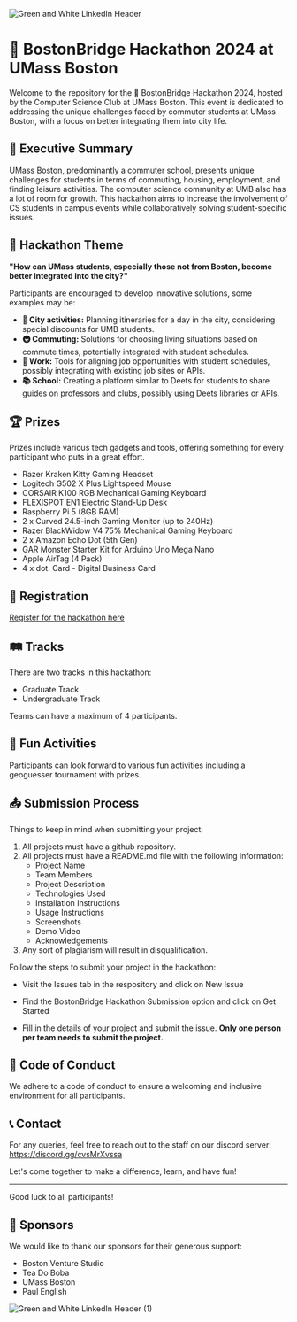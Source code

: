 ![Green and White  LinkedIn Header](https://github.com/UMB-CS-Club/bostonbridge/assets/78832141/f4d330c7-b640-477b-ae7b-7dd34904bd03)


# 🌉 BostonBridge Hackathon 2024 at UMass Boston

Welcome to the repository for the 🚀 BostonBridge Hackathon 2024, hosted by the Computer Science Club at UMass Boston. This event is dedicated to addressing the unique challenges faced by commuter students at UMass Boston, with a focus on better integrating them into city life.

## 📝 Executive Summary

UMass Boston, predominantly a commuter school, presents unique challenges for students in terms of commuting, housing, employment, and finding leisure activities. The computer science community at UMB also has a lot of room for growth. This hackathon aims to increase the involvement of CS students in campus events while collaboratively solving student-specific issues.

## 🎯 Hackathon Theme

**"How can UMass students, especially those not from Boston, become better integrated into the city?"**

Participants are encouraged to develop innovative solutions, some examples may be:

- **🌆 City activities:** Planning itineraries for a day in the city, considering special discounts for UMB students.
- **🚇 Commuting:** Solutions for choosing living situations based on commute times, potentially integrated with student schedules.
- **💼 Work:** Tools for aligning job opportunities with student schedules, possibly integrating with existing job sites or APIs.
- **📚 School:** Creating a platform similar to Deets for students to share guides on professors and clubs, possibly using Deets libraries or APIs.

## 🏆 Prizes

Prizes include various tech gadgets and tools, offering something for every participant who puts in a great effort.

- Razer Kraken Kitty Gaming Headset
- Logitech G502 X Plus Lightspeed Mouse
- CORSAIR K100 RGB Mechanical Gaming Keyboard
- FLEXISPOT EN1 Electric Stand-Up Desk
- Raspberry Pi 5 (8GB RAM)
- 2 x Curved 24.5-inch Gaming Monitor (up to 240Hz)
- Razer BlackWidow V4 75% Mechanical Gaming Keyboard
- 2 x Amazon Echo Dot (5th Gen)
- GAR Monster Starter Kit for Arduino Uno Mega Nano
- Apple AirTag (4 Pack)
- 4 x dot. Card - Digital Business Card

## 📝 Registration

[Register for the hackathon here](http://bit.ly/bostonbridgeumass)

## 🛤️ Tracks

There are two tracks in this hackathon:

- Graduate Track
- Undergraduate Track

Teams can have a maximum of 4 participants.

## 🎉 Fun Activities

Participants can look forward to various fun activities including a geoguesser tournament with prizes.

## 📤 Submission Process

Things to keep in mind when submitting your project:
1. All projects must have a github repository.
2. All projects must have a README.md file with the following information:
   - Project Name
   - Team Members
   - Project Description
   - Technologies Used
   - Installation Instructions
   - Usage Instructions
   - Screenshots
   - Demo Video
   - Acknowledgements
3. Any sort of plagiarism will result in disqualification.

Follow the steps to submit your project in the hackathon:

- Visit the Issues tab in the respository and click on New Issue

- Find the BostonBridge Hackathon Submission option and click on Get Started

- Fill in the details of your project and submit the issue. **Only one person per team needs to submit the project.**

## 🚦 Code of Conduct

We adhere to a code of conduct to ensure a welcoming and inclusive environment for all participants.

## 📞 Contact

For any queries, feel free to reach out to the staff on our discord server:
https://discord.gg/cvsMrXvssa 

Let's come together to make a difference, learn, and have fun!

---

Good luck to all participants!

## 🤝 Sponsors

We would like to thank our sponsors for their generous support:

- Boston Venture Studio
- Tea Do Boba
- UMass Boston
- Paul English

![Green and White  LinkedIn Header (1)](https://github.com/UMB-CS-Club/bostonbridge/assets/78832141/5c49978e-56c0-4d41-95b3-10665dce12a9)